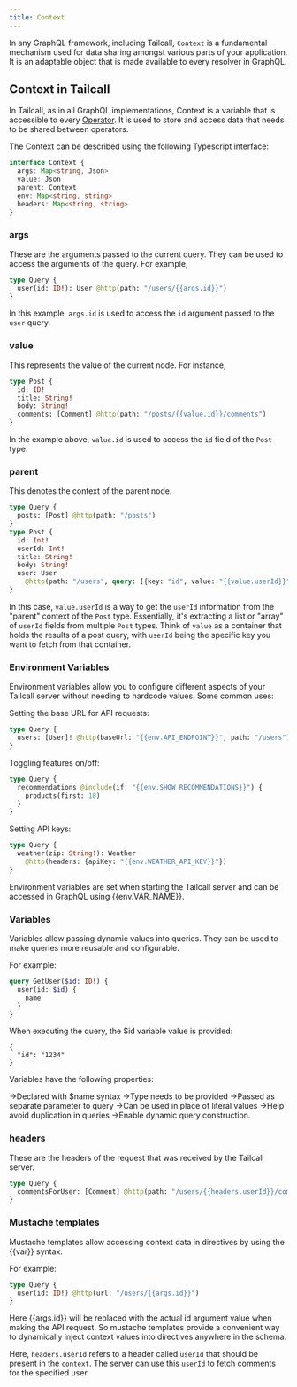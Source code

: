 ```yaml
---
title: Context
---
```


In any GraphQL framework, including Tailcall, `Context` is a fundamental mechanism used for data sharing amongst various parts of your application. It is an adaptable object that is made available to every resolver in GraphQL.

## Context in Tailcall

In Tailcall, as in all GraphQL implementations, Context is a variable that is accessible to every [Operator](operators/index.md). It is used to store and access data that needs to be shared between operators.

The Context can be described using the following Typescript interface:

```typescript
interface Context {
  args: Map<string, Json>
  value: Json
  parent: Context
  env: Map<string, string>
  headers: Map<string, string>
}
```

### args

These are the arguments passed to the current query. They can be used to access the arguments of the query. For example,

```graphql showLineNumbers
type Query {
  user(id: ID!): User @http(path: "/users/{{args.id}}")
}
```

In this example, `args.id` is used to access the `id` argument passed to the `user` query.

### value

This represents the value of the current node. For instance,

```graphql showLineNumbers
type Post {
  id: ID!
  title: String!
  body: String!
  comments: [Comment] @http(path: "/posts/{{value.id}}/comments")
}
```

In the example above, `value.id` is used to access the `id` field of the `Post` type.

### parent

This denotes the context of the parent node.

```graphql showLineNumbers
type Query {
  posts: [Post] @http(path: "/posts")
}
type Post {
  id: Int!
  userId: Int!
  title: String!
  body: String!
  user: User
    @http(path: "/users", query: [{key: "id", value: "{{value.userId}}"}], matchPath: ["id"], matchKey: "userId")
}
```

In this case, `value.userId` is a way to get the `userId` information from the "parent" context of the `Post` type. Essentially, it's extracting a list or "array" of `userId` fields from multiple `Post` types. Think of `value` as a container that holds the results of a post query, with `userId` being the specific key you want to fetch from that container.

### Environment Variables

Environment variables allow you to configure different aspects of your Tailcall server without needing to hardcode values. Some common uses:

Setting the base URL for API requests:
```graphql
type Query {
  users: [User]! @http(baseUrl: "{{env.API_ENDPOINT}}", path: "/users") 
}
```

Toggling features on/off:
```graphql
type Query {
  recommendations @include(if: "{{env.SHOW_RECOMMENDATIONS}}") {
    products(first: 10)
  }
}
```

Setting API keys:
```graphql
type Query {
  weather(zip: String!): Weather
    @http(headers: {apiKey: "{{env.WEATHER_API_KEY}}"}) 
}
```
Environment variables are set when starting the Tailcall server and can be accessed in GraphQL using {{env.VAR_NAME}}.

### Variables
Variables allow passing dynamic values into queries. They can be used to make queries more reusable and configurable.

For example:

```graphql
query GetUser($id: ID!) {
  user(id: $id) {
    name
  }
}
```

When executing the query, the $id variable value is provided:
```
{
  "id": "1234"
}
```
Variables have the following properties:

->Declared with $name syntax
->Type needs to be provided
->Passed as separate parameter to query
->Can be used in place of literal values
->Help avoid duplication in queries
->Enable dynamic query construction.

### headers

These are the headers of the request that was received by the Tailcall server.

```graphql showLineNumbers
type Query {
  commentsForUser: [Comment] @http(path: "/users/{{headers.userId}}/comments")
}
```
### Mustache templates
Mustache templates allow accessing context data in directives by using the {{var}} syntax.

For example:

```graphql
type Query {
  user(id: ID!) @http(url: "/users/{{args.id}}")  
}
```
Here {{args.id}} will be replaced with the actual id argument value when making the API request.
So mustache templates provide a convenient way to dynamically inject context values into directives anywhere in the schema.

Here, `headers.userId` refers to a header called `userId` that should be present in the `context`. The server can use this `userId` to fetch comments for the specified user.

[operator]: /docs/intro/operators
